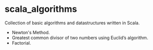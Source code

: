 scala_algorithms
================

Collection of basic algorithms and datastructures written in Scala.

- Newton's Method.
- Greatest common divisor of two numbers using Euclid’s algorithm.
- Factorial.


